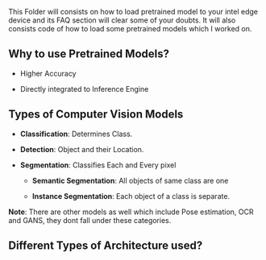 This Folder will consists on how to load pretrained model to your intel edge device and its FAQ section will clear some of your doubts. It will also consists code of how to load some pretrained models which I worked on.

## Why to use Pretrained Models?

* Higher Accuracy 

* Directly integrated to Inference Engine

## Types of Computer Vision Models

* **Classification**: Determines Class. 

* **Detection**: Object and their Location.

* **Segmentation**:  Classifies Each and Every pixel

  * **Semantic Segmentation**: All objects of same class are one

  * **Instance Segmentation**: Each object of a class is separate.
  
**Note**: There are other models as well which include Pose estimation, OCR and GANS, they dont fall under these categories. 

## Different Types of Architecture used?


